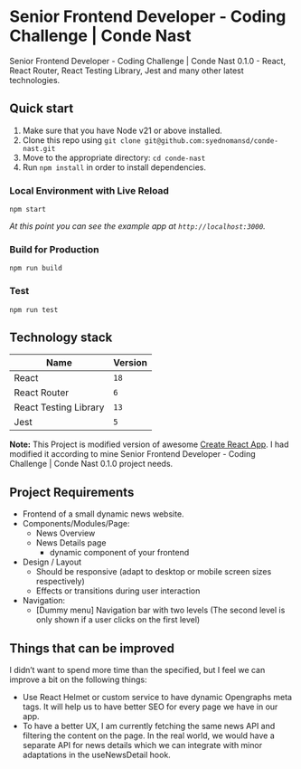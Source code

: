 Senior Frontend Developer - Coding Challenge | Conde Nast
===================

Senior Frontend Developer - Coding Challenge | Conde Nast 0.1.0 - React, React Router, React Testing Library, Jest and many other latest technologies.

## Quick start

1.  Make sure that you have Node v21 or above installed.
2.  Clone this repo using `git clone git@github.com:syednomansd/conde-nast.git`
3.  Move to the appropriate directory: `cd conde-nast`
4.  Run `npm install` in order to install dependencies.

### Local Environment with Live Reload

```
npm start
```

_At this point you can see the example app at `http://localhost:3000`._

### Build for Production

```
npm run build
```

### Test

```
npm run test
```

## Technology stack

| Name | Version |
| ------ | ------ |
| React | `18` |
| React Router | `6` |
| React Testing Library | `13` |
| Jest | `5` |

**Note:** This Project is modified version of awesome [Create React App](https://github.com/facebook/create-react-app). I had modified it according to mine Senior Frontend Developer - Coding Challenge | Conde Nast 0.1.0 project needs.

## Project Requirements

* Frontend of a small dynamic news website.
* Components/Modules/Page:
    * News Overview
    * News Details page
        * dynamic component of your frontend
* Design / Layout
    * Should be responsive (adapt to desktop or mobile screen sizes respectively)
    * Effects or transitions during user interaction 
* Navigation:
    * [Dummy menu] Navigation bar with two levels (The second level is only shown if a user clicks on the first level)

## Things that can be improved

I didn’t want to spend more time than the specified, but I feel we can improve a bit on the following things:

* Use React Helmet or custom service to have dynamic Opengraphs meta tags. It will help us to have better SEO for every page we have in our app.
* To have a better UX, I am currently fetching the same news API and filtering the content on the page. In the real world, we would have a separate API for news details which we can integrate with minor adaptations in the useNewsDetail hook.